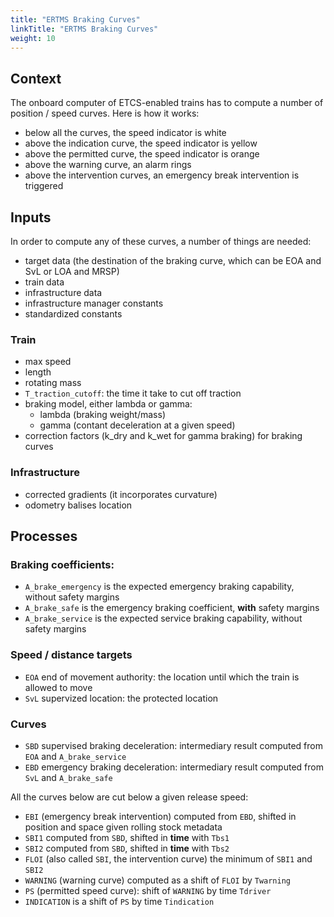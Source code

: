 ```yaml
---
title: "ERTMS Braking Curves"
linkTitle: "ERTMS Braking Curves"
weight: 10
---
```


## Context

The onboard computer of ETCS-enabled trains has to compute a number of position / speed curves.
Here is how it works:

- below all the curves, the speed indicator is white
- above the indication curve, the speed indicator is yellow
- above the permitted curve, the speed indicator is orange
- above the warning curve, an alarm rings
- above the intervention curves, an emergency break intervention is triggered

## Inputs

In order to compute any of these curves, a number of things are needed:

- target data (the destination of the braking curve, which can be EOA and SvL or LOA and MRSP)
- train data
- infrastructure data
- infrastructure manager constants
- standardized constants

### Train

- max speed
- length
- rotating mass
- `T_traction_cutoff`: the time it take to cut off traction
- braking model, either lambda or gamma:
  - lambda (braking weight/mass)
  - gamma (contant deceleration at a given speed)
- correction factors (k\_dry and k\_wet for gamma braking) for braking curves

### Infrastructure

- corrected gradients (it incorporates curvature)
- odometry balises location

## Processes

### Braking coefficients:

- `A_brake_emergency` is the expected emergency braking capability, without safety margins
- `A_brake_safe` is the emergency braking coefficient, **with** safety margins
- `A_brake_service` is the expected service braking capability, without safety margins

### Speed / distance targets

- `EOA` end of movement authority: the location until which the train is allowed to move
- `SvL` supervized location: the protected location


### Curves

- `SBD` supervised braking deceleration: intermediary result computed from `EOA` and `A_brake_service`
- `EBD` emergency braking deceleration: intermediary result computed from `SvL` and `A_brake_safe`

All the curves below are cut below a given release speed:

- `EBI` (emergency break intervention) computed from `EBD`, shifted in position and space given rolling stock metadata
- `SBI1` computed from `SBD`, shifted in **time** with `Tbs1`
- `SBI2` computed from `SBD`, shifted in **time** with `Tbs2`
- `FLOI` (also called `SBI`, the intervention curve) the minimum of `SBI1` and `SBI2`
- `WARNING` (warning curve) computed as a shift of `FLOI` by `Twarning`
- `PS` (permitted speed curve): shift of `WARNING` by time `Tdriver`
- `INDICATION` is a shift of `PS` by time `Tindication`
